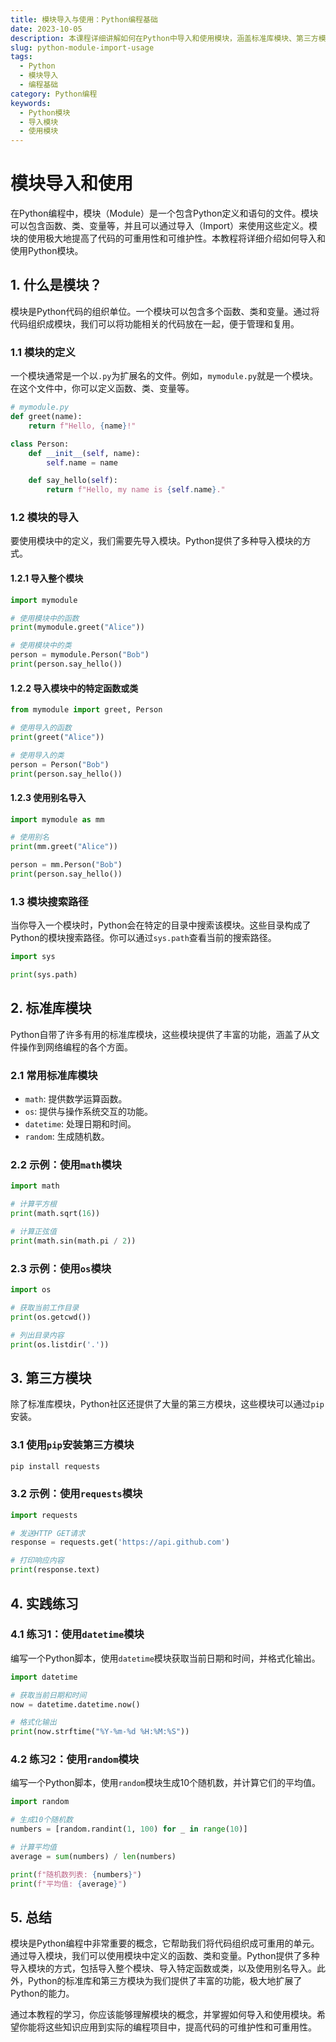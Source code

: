 ```yaml
---
title: 模块导入与使用：Python编程基础
date: 2023-10-05
description: 本课程详细讲解如何在Python中导入和使用模块，涵盖标准库模块、第三方模块以及自定义模块的使用方法。
slug: python-module-import-usage
tags:
  - Python
  - 模块导入
  - 编程基础
category: Python编程
keywords:
  - Python模块
  - 导入模块
  - 使用模块
---
```


# 模块导入和使用

在Python编程中，模块（Module）是一个包含Python定义和语句的文件。模块可以包含函数、类、变量等，并且可以通过导入（Import）来使用这些定义。模块的使用极大地提高了代码的可重用性和可维护性。本教程将详细介绍如何导入和使用Python模块。

## 1. 什么是模块？

模块是Python代码的组织单位。一个模块可以包含多个函数、类和变量。通过将代码组织成模块，我们可以将功能相关的代码放在一起，便于管理和复用。

### 1.1 模块的定义

一个模块通常是一个以`.py`为扩展名的文件。例如，`mymodule.py`就是一个模块。在这个文件中，你可以定义函数、类、变量等。

```python
# mymodule.py
def greet(name):
    return f"Hello, {name}!"

class Person:
    def __init__(self, name):
        self.name = name

    def say_hello(self):
        return f"Hello, my name is {self.name}."
```

### 1.2 模块的导入

要使用模块中的定义，我们需要先导入模块。Python提供了多种导入模块的方式。

#### 1.2.1 导入整个模块

```python
import mymodule

# 使用模块中的函数
print(mymodule.greet("Alice"))

# 使用模块中的类
person = mymodule.Person("Bob")
print(person.say_hello())
```

#### 1.2.2 导入模块中的特定函数或类

```python
from mymodule import greet, Person

# 使用导入的函数
print(greet("Alice"))

# 使用导入的类
person = Person("Bob")
print(person.say_hello())
```

#### 1.2.3 使用别名导入

```python
import mymodule as mm

# 使用别名
print(mm.greet("Alice"))

person = mm.Person("Bob")
print(person.say_hello())
```

### 1.3 模块搜索路径

当你导入一个模块时，Python会在特定的目录中搜索该模块。这些目录构成了Python的模块搜索路径。你可以通过`sys.path`查看当前的搜索路径。

```python
import sys

print(sys.path)
```

## 2. 标准库模块

Python自带了许多有用的标准库模块，这些模块提供了丰富的功能，涵盖了从文件操作到网络编程的各个方面。

### 2.1 常用标准库模块

- `math`: 提供数学运算函数。
- `os`: 提供与操作系统交互的功能。
- `datetime`: 处理日期和时间。
- `random`: 生成随机数。

### 2.2 示例：使用`math`模块

```python
import math

# 计算平方根
print(math.sqrt(16))

# 计算正弦值
print(math.sin(math.pi / 2))
```

### 2.3 示例：使用`os`模块

```python
import os

# 获取当前工作目录
print(os.getcwd())

# 列出目录内容
print(os.listdir('.'))
```

## 3. 第三方模块

除了标准库模块，Python社区还提供了大量的第三方模块，这些模块可以通过`pip`安装。

### 3.1 使用`pip`安装第三方模块

```bash
pip install requests
```

### 3.2 示例：使用`requests`模块

```python
import requests

# 发送HTTP GET请求
response = requests.get('https://api.github.com')

# 打印响应内容
print(response.text)
```

## 4. 实践练习

### 4.1 练习1：使用`datetime`模块

编写一个Python脚本，使用`datetime`模块获取当前日期和时间，并格式化输出。

```python
import datetime

# 获取当前日期和时间
now = datetime.datetime.now()

# 格式化输出
print(now.strftime("%Y-%m-%d %H:%M:%S"))
```

### 4.2 练习2：使用`random`模块

编写一个Python脚本，使用`random`模块生成10个随机数，并计算它们的平均值。

```python
import random

# 生成10个随机数
numbers = [random.randint(1, 100) for _ in range(10)]

# 计算平均值
average = sum(numbers) / len(numbers)

print(f"随机数列表: {numbers}")
print(f"平均值: {average}")
```

## 5. 总结

模块是Python编程中非常重要的概念，它帮助我们将代码组织成可重用的单元。通过导入模块，我们可以使用模块中定义的函数、类和变量。Python提供了多种导入模块的方式，包括导入整个模块、导入特定函数或类，以及使用别名导入。此外，Python的标准库和第三方模块为我们提供了丰富的功能，极大地扩展了Python的能力。

通过本教程的学习，你应该能够理解模块的概念，并掌握如何导入和使用模块。希望你能将这些知识应用到实际的编程项目中，提高代码的可维护性和可重用性。